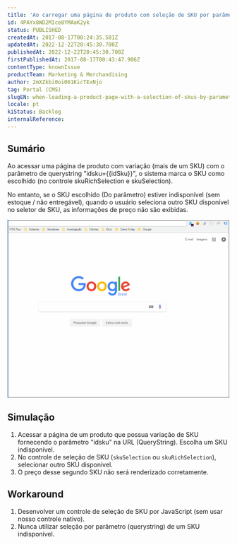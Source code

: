 ```yaml
---
title: 'Ao carregar uma página de produto com seleção de SKU por parâmetro (URL), preço não é atualizado corretamente'
id: 4PAYx8WD2MIce8YMAaK2yk
status: PUBLISHED
createdAt: 2017-08-17T00:24:35.581Z
updatedAt: 2022-12-22T20:45:30.700Z
publishedAt: 2022-12-22T20:45:30.700Z
firstPublishedAt: 2017-08-17T00:43:47.906Z
contentType: knownIssue
productTeam: Marketing & Merchandising
author: 2mXZkbi0oi061KicTExNjo
tag: Portal (CMS)
slugEN: when-loading-a-product-page-with-a-selection-of-skus-by-parameter-url-the-price-is-not-correctly-updated
locale: pt
kiStatus: Backlog
internalReference: 
---
```


## Sumário

Ao acessar uma página de produto com variação (mais de um SKU) com o parâmetro de querystring "idsku={{idSku}}", o sistema marca o SKU como escolhido (no controle skuRichSelection e skuSelection). 

No entanto, se o SKU escolhido (Do parâmetro) estiver indisponível (sem estoque / não entregável), quando o usuário seleciona outro SKU disponível no seletor de SKU, as informações de preço não são exibidas.

![Preço não atualizado com seleção de SKU](https://raw.githubusercontent.com/vtexdocs/known-issues/refs/heads/main/docs/pt/known-issues/Marketing%20&%20Merchandising/ao-carregar-uma-pagina-de-produto-com-selecao-de-sku-por-parametro-url-preco-nao-e-atualizado-corretamente_1.gif)

## Simulação

1. Acessar a página de um produto que possua variação de SKU fornecendo o parâmetro "idsku" na URL (QueryString). Escolha um SKU indisponível.
2. No controle de seleção de SKU (`skuSelection` ou `skuRichSelection`), selecionar outro SKU disponível.
3. O preço desse segundo SKU não será renderizado corretamente.

## Workaround

1. Desenvolver um controle de seleção de SKU por JavaScript (sem usar nosso controle nativo).
2. Nunca utilizar seleção por parâmetro (querystring) de um SKU indisponível.

